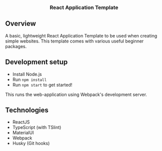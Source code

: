 <h3 align="center">
	React Application Template
</h3>

## Overview

A basic, lightweight React Application Template to be used when creating simple websites. This template comes with various useful beginner packages.

## Development setup

- Install Node.js
- Run `npm install`
- Run `npm start` to get started!

This runs the web-application using Webpack's development server.

## Technologies
- ReactJS
- TypeScript (with TSlint)
- MaterialUI
- Webpack
- Husky (Git hooks)
